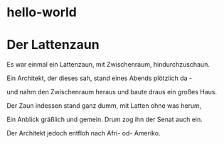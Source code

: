 # hello-world

Der Lattenzaun
==============


Es war einmal ein Lattenzaun,
mit Zwischenraum, hindurchzuschaun.

Ein Architekt, der dieses sah,
stand eines Abends plötzlich da -

und nahm den Zwischenraum heraus
und baute draus ein großes Haus.

Der Zaun indessen stand ganz dumm,
mit Latten ohne was herum,

Ein Anblick gräßlich und gemein.
Drum zog ihn der Senat auch ein.

Der Architekt jedoch entfloh
nach Afri- od- Ameriko.

